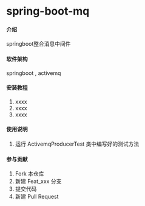 # spring-boot-mq

#### 介绍
springboot整合消息中间件

#### 软件架构
springboot , activemq


#### 安装教程

1. xxxx
2. xxxx
3. xxxx

#### 使用说明

1. 运行 ActivemqProducerTest 类中编写好的测试方法


#### 参与贡献

1. Fork 本仓库
2. 新建 Feat_xxx 分支
3. 提交代码
4. 新建 Pull Request
